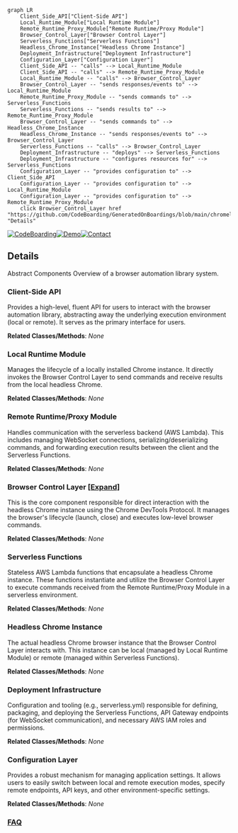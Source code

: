 ```mermaid
graph LR
    Client_Side_API["Client-Side API"]
    Local_Runtime_Module["Local Runtime Module"]
    Remote_Runtime_Proxy_Module["Remote Runtime/Proxy Module"]
    Browser_Control_Layer["Browser Control Layer"]
    Serverless_Functions["Serverless Functions"]
    Headless_Chrome_Instance["Headless Chrome Instance"]
    Deployment_Infrastructure["Deployment Infrastructure"]
    Configuration_Layer["Configuration Layer"]
    Client_Side_API -- "calls" --> Local_Runtime_Module
    Client_Side_API -- "calls" --> Remote_Runtime_Proxy_Module
    Local_Runtime_Module -- "calls" --> Browser_Control_Layer
    Browser_Control_Layer -- "sends responses/events to" --> Local_Runtime_Module
    Remote_Runtime_Proxy_Module -- "sends commands to" --> Serverless_Functions
    Serverless_Functions -- "sends results to" --> Remote_Runtime_Proxy_Module
    Browser_Control_Layer -- "sends commands to" --> Headless_Chrome_Instance
    Headless_Chrome_Instance -- "sends responses/events to" --> Browser_Control_Layer
    Serverless_Functions -- "calls" --> Browser_Control_Layer
    Deployment_Infrastructure -- "deploys" --> Serverless_Functions
    Deployment_Infrastructure -- "configures resources for" --> Serverless_Functions
    Configuration_Layer -- "provides configuration to" --> Client_Side_API
    Configuration_Layer -- "provides configuration to" --> Local_Runtime_Module
    Configuration_Layer -- "provides configuration to" --> Remote_Runtime_Proxy_Module
    click Browser_Control_Layer href "https://github.com/CodeBoarding/GeneratedOnBoardings/blob/main/chromeless/Browser_Control_Layer.md" "Details"
```

[![CodeBoarding](https://img.shields.io/badge/Generated%20by-CodeBoarding-9cf?style=flat-square)](https://github.com/CodeBoarding/CodeBoarding)[![Demo](https://img.shields.io/badge/Try%20our-Demo-blue?style=flat-square)](https://www.codeboarding.org/demo)[![Contact](https://img.shields.io/badge/Contact%20us%20-%20contact@codeboarding.org-lightgrey?style=flat-square)](mailto:contact@codeboarding.org)

## Details

Abstract Components Overview of a browser automation library system.

### Client-Side API
Provides a high-level, fluent API for users to interact with the browser automation library, abstracting away the underlying execution environment (local or remote). It serves as the primary interface for users.


**Related Classes/Methods**: _None_

### Local Runtime Module
Manages the lifecycle of a locally installed Chrome instance. It directly invokes the Browser Control Layer to send commands and receive results from the local headless Chrome.


**Related Classes/Methods**: _None_

### Remote Runtime/Proxy Module
Handles communication with the serverless backend (AWS Lambda). This includes managing WebSocket connections, serializing/deserializing commands, and forwarding execution results between the client and the Serverless Functions.


**Related Classes/Methods**: _None_

### Browser Control Layer [[Expand]](./Browser_Control_Layer.md)
This is the core component responsible for direct interaction with the headless Chrome instance using the Chrome DevTools Protocol. It manages the browser's lifecycle (launch, close) and executes low-level browser commands.


**Related Classes/Methods**: _None_

### Serverless Functions
Stateless AWS Lambda functions that encapsulate a headless Chrome instance. These functions instantiate and utilize the Browser Control Layer to execute commands received from the Remote Runtime/Proxy Module in a serverless environment.


**Related Classes/Methods**: _None_

### Headless Chrome Instance
The actual headless Chrome browser instance that the Browser Control Layer interacts with. This instance can be local (managed by Local Runtime Module) or remote (managed within Serverless Functions).


**Related Classes/Methods**: _None_

### Deployment Infrastructure
Configuration and tooling (e.g., serverless.yml) responsible for defining, packaging, and deploying the Serverless Functions, API Gateway endpoints (for WebSocket communication), and necessary AWS IAM roles and permissions.


**Related Classes/Methods**: _None_

### Configuration Layer
Provides a robust mechanism for managing application settings. It allows users to easily switch between local and remote execution modes, specify remote endpoints, API keys, and other environment-specific settings.


**Related Classes/Methods**: _None_



### [FAQ](https://github.com/CodeBoarding/GeneratedOnBoardings/tree/main?tab=readme-ov-file#faq)
